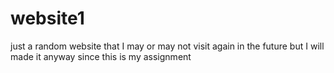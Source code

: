 # website1
just a random website that I may or may not visit again in the future but I will made it anyway since this is my assignment
